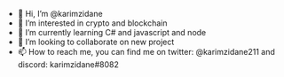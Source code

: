 - 👋 Hi, I’m @karimzidane
- 👀 I’m interested in crypto and blockchain
- 🌱 I’m currently learning C# and javascript and node
- 💞️ I’m looking to collaborate on new project 
- 📫 How to reach me, you can find me on twitter: @karimzidane211 and discord: karimzidane#8082

<!---
karimzidane/karimzidane is a ✨ special ✨ repository because its `README.md` (this file) appears on your GitHub profile.
You can click the Preview link to take a look at your changes.
--->
